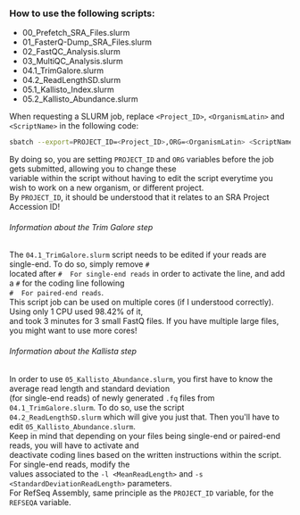 ###  How to use the following scripts:
* 00_Prefetch_SRA_Files.slurm  
* 01_FasterQ-Dump_SRA_Files.slurm  
* 02_FastQC_Analysis.slurm  
* 03_MultiQC_Analysis.slurm  
* 04.1_TrimGalore.slurm  
* 04.2_ReadLengthSD.slurm  
* 05.1_Kallisto_Index.slurm  
* 05.2_Kallisto_Abundance.slurm  
  
When requesting a SLURM job, replace `<Project_ID>`, `<OrganismLatin>` and `<ScriptName>` in the following code:  

```bash  
sbatch --export=PROJECT_ID=<Project_ID>,ORG=<OrganismLatin> <ScriptName>  
```  

By doing so, you are setting `PROJECT_ID` and `ORG` variables before the job gets submitted, allowing you to change these \
variable within the script without having to edit the script everytime you wish to work on a new organism, or different project.  
By `PROJECT_ID`, it should be understood that it relates to an SRA Project Accession ID!  
  
###### Information about the Trim Galore step    
The `04.1_TrimGalore.slurm` script needs to be edited if your reads are single-end. To do so, simply remove `#` \
located after `#  For single-end reads` in order to activate the line, and add a `#` for the coding line following \
`#  For paired-end reads`.  
This script job can be used on multiple cores (if I understood correctly). Using only 1 CPU used 98.42% of it, \
and took 3 minutes for 3 small FastQ files. If you have multiple large files, you might want to use more cores!  
###### Information about the Kallista step  
In order to use `05_Kallisto_Abundance.slurm`, you first have to know the average read length and standard deviation \
(for single-end reads) of newly generated `.fq` files from `04.1_TrimGalore.slurm`. To do so, use the script \
`04.2_ReadLengthSD.slurm` which will give you just that. Then you'll have to edit `05_Kallisto_Abundance.slurm`. \
Keep in mind that depending on your files being single-end or paired-end reads, you will have to activate and \
deactivate coding lines based on the written instructions within the script. For single-end reads, modify the \
values associated to the `-l <MeanReadLength>` and `-s <StandardDeviationReadLength>` parameters.  
For RefSeq Assembly, same principle as the `PROJECT_ID` variable, for the `REFSEQA` variable.
 

